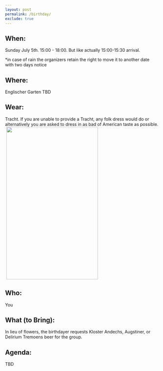 ```yaml
---
layout: post
permalink: /birthday/
exclude: true
---
```


## When: 
Sunday July 5th.  15:00 - 18:00.  But like actually 15:00-15:30 arrival.  

*in case of rain the organizers retain the right to move it to another date with two days notice

## Where: 
Englischer Garten TBD

## Wear:
Tracht.  If you are unable to provide a Tracht, any folk dress would do or alternatively you are asked to dress in as bad of American taste as possible.
![]() <img src="{{DenisPeskov.github.io}}/images/wiesn.jpg"  width="300" height="500">


## Who:
You

## What (to Bring):
In lieu of flowers, the birthdayer requests Kloster Andechs,  Augstiner, or Delirium Tremoens beer for the group.  

## Agenda:
TBD
                                                  
